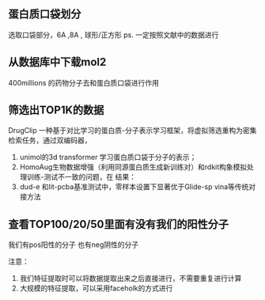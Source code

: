 ## 蛋白质口袋划分
选取口袋部分，6A ,8A ,
球形/正方形
ps. 一定按照文献中的数据进行

## 从数据库中下载mol2
400millions 的药物分子去和蛋白质口袋进行作用

## 筛选出TOP1K的数据
DrugClip 一种基于对比学习的蛋白质-分子表示学习框架，将虚拟筛选重构为密集检索任务，通过双编码器，
1. unimol的3d transformer 学习蛋白质口袋于分子的表示；
2. HomoAug生物数据增强（利用同源蛋白质生成新训练对）和rdkit构象模拟处理训练-测试不一致的问题，在
结果：
1. dud-e 和lit-pcba基准测试中，零样本设置下显著优于Glide-sp vina等传统对接方法

## 查看TOP100/20/50里面有没有我们的阳性分子
我们有pos阳性的分子 也有neg阴性的分子


注意：
1. 我们特征提取时可以将数据提取出来之后直接进行，不需要重复进行计算
2. 大规模的特征提取，可以采用faceholk的方式进行